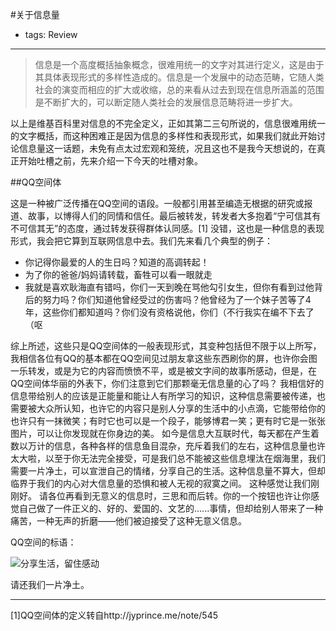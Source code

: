 #关于信息量

- tags: Review

----

>信息是一个高度概括抽象概念，很难用统一的文字对其进行定义，这是由于其具体表现形式的多样性造成的。信息是一个发展中的动态范畴，它随人类社会的演变而相应的扩大或收缩，总的来看从过去到现在信息所涵盖的范围是不断扩大的，可以断定随人类社会的发展信息范畴将进一步扩大。

以上是维基百科里对信息的不完全定义，正如其第二三句所说的，信息很难用统一的文字概括，而这种困难正是因为信息的多样性和表现形式，如果我们就此开始讨论信息量这一话题，未免有点太过宏观和笼统，况且这也不是我今天想说的，在真正开始吐槽之前，先来介绍一下今天的吐槽对象。

##QQ空间体

这是一种被广泛传播在QQ空间的语段。一般都引用甚至编造无根据的研究或报道、故事，以博得人们的同情和信任。最后被转发，转发者大多抱着“宁可信其有不可信其无”的态度，通过转发获得群体认同感。[1]
没错，这也是一种信息的表现形式，我会把它算到互联网信息中去。我们先来看几个典型的例子：

* 你记得你最爱的人的生日吗？知道的高调转起！
* 为了你的爸爸/妈妈请转载，畜牲可以看一眼就走
* 我就是喜欢耿海直有错吗，你们一天到晚在骂他勾引女生，但你有看到过他背后的努力吗？你们知道他曾经受过的伤害吗？他曾经为了一个妹子苦等了4年，这些你们都知道吗？你们没有资格说他，你们（不行我实在编不下去了（呕

综上所述，这些只是QQ空间体的一般表现形式，其变种包括但不限于以上所写，我相信各位有QQ的基本都在QQ空间见过朋友拿这些东西刷你的屏，也许你会图一乐转发，或是为它的内容而愤愤不平，或是被文字间的故事所感动，但是，在QQ空间体华丽的外表下，你们注意到它们那颗毫无信息量的心了吗？
我相信好的信息带给别人的应该是正能量和能让人有所学习的知识，这种信息需要被传递，也需要被大众所认知，也许它的内容只是别人分享的生活中的小点滴，它能带给你的也许只有一抹微笑；有时它也可以是一个段子，能够博君一笑；更有时它是一张张图片，可以让你发现就在你身边的美。
如今是信息大互联时代，每天都在产生着数以万计的信息，各种各样的信息鱼目混杂，充斥着我们的左右，这种信息量也许太大啦，以至于你无法完全接受，可是我们总不能被这些信息埋汰在烟海里，我们需要一片净土，可以宣泄自己的情绪，分享自己的生活。这种信息量不算大，但却临界于我们的内心对大信息量的恐惧和被人无视的寂寞之间。
这种感觉让我们刚刚好。
请各位再看到无意义的信息时，三思和而后转。你的一个按钮也许让你感觉自己做了一件正义的、好的、爱国的、文艺的......事情，但却给别人带来了一种痛苦，一种无声的折磨——他们被迫接受了这种无意义信息。

QQ空间的标语：

![分享生活，留住感动](http://ww4.sinaimg.cn/large/a09dc92fgw1edba7vwa34j20dl091aam.jpg)


请还我们一片净土。


******


[1]QQ空间体的定义转自http://jyprince.me/note/545
